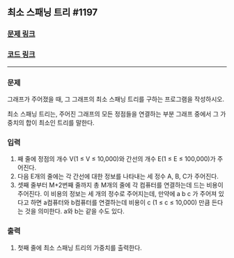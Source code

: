 ## 최소 스패닝 트리 #1197
### [문제 링크](https://www.acmicpc.net/problem/1197)<br>
### [코드 링크](https://github.com/Jinuk-Lee/baekjoon/blob/main/src/minimumSpanningTree/Main.java)

---

### 문제
그래프가 주어졌을 때, 그 그래프의 최소 스패닝 트리를 구하는 프로그램을 작성하시오.

최소 스패닝 트리는, 주어진 그래프의 모든 정점들을 연결하는 부분 그래프 중에서 그 가중치의 합이 최소인 트리를 말한다.

### 입력
1. 째 줄에 정점의 개수 V(1 ≤ V ≤ 10,000)와 간선의 개수 E(1 ≤ E ≤ 100,000)가 주어진다.
2. 다음 E개의 줄에는 각 간선에 대한 정보를 나타내는 세 정수 A, B, C가 주어진다.
3. 셋째 줄부터 M+2번째 줄까지 총 M개의 줄에 각 컴퓨터를 연결하는데 드는 비용이 주어진다. 이 비용의 정보는 세 개의 정수로 주어지는데, 만약에 a b c 가 주어져 있다고 하면 a컴퓨터와 b컴퓨터를 연결하는데 비용이 c (1 ≤ c ≤ 10,000) 만큼 든다는 것을 의미한다. a와 b는 같을 수도 있다.

### 출력
1. 첫째 줄에 최소 스패닝 트리의 가중치를 출력한다.